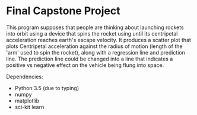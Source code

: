 # Final Capstone Project
This program supposes that people are thinking about launching rockets into orbit using a device that spins the rocket using until its centripetal acceleration
reaches earth's escape velocity. It produces a scatter plot that plots Centripetal acceleration against the radius of motion (length of the 'arm' used to spin the rocket),
along with a regression line and prediction line. The prediction line could be changed into a line that indicates a positive vs negative effect on the vehicle being flung
into space. 

Dependencies:
* Python 3.5 (due to typing)
* numpy
* matplotlib
* sci-kit learn
